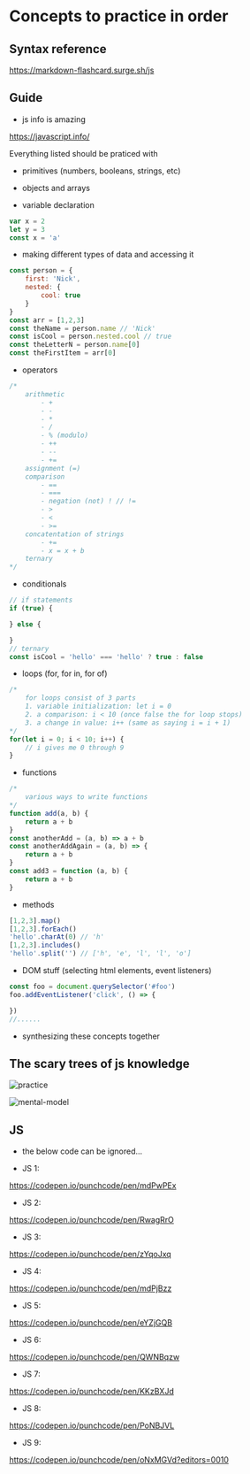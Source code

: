 # Concepts to practice in order

## Syntax reference

https://markdown-flashcard.surge.sh/js

## Guide

- js info is amazing

https://javascript.info/

Everything listed should be praticed with

- primitives (numbers, booleans, strings, etc)
- objects and arrays

- variable declaration

```js
var x = 2
let y = 3
const x = 'a'
```

- making different types of data and accessing it

```js
const person = {
    first: 'Nick',
    nested: {
        cool: true
    }
}
const arr = [1,2,3]
const theName = person.name // 'Nick'
const isCool = person.nested.cool // true
const theLetterN = person.name[0]
const theFirstItem = arr[0]
```

- operators

```js
/*
    arithmetic
        - +
        - -
        - *
        - /
        - % (modulo)
        - ++
        - --
        - +=
    assignment (=)
    comparison
        - ==
        - ===
        - negation (not) ! // !=
        - >
        - <
        - >=
    concatentation of strings
        - +=
        - x = x + b
    ternary
*/
```

- conditionals

```js
// if statements
if (true) {

} else {

}
// ternary
const isCool = 'hello' === 'hello' ? true : false
```

- loops (for, for in, for of)

```js
/*
    for loops consist of 3 parts
    1. variable initialization: let i = 0
    2. a comparison: i < 10 (once false the for loop stops)
    3. a change in value: i++ (same as saying i = i + 1)
*/
for(let i = 0; i < 10; i++) {
    // i gives me 0 through 9
}
```

- functions
```js
/*
    various ways to write functions
*/
function add(a, b) {
    return a + b
}
const anotherAdd = (a, b) => a + b
const anotherAddAgain = (a, b) => {
    return a + b
}
const add3 = function (a, b) {
    return a + b
}
```

- methods

```js
[1,2,3].map()
[1,2,3].forEach()
'hello'.charAt(0) // 'h'
[1,2,3].includes()
'hello'.split('') // ['h', 'e', 'l', 'l', 'o']
```

- DOM stuff (selecting html elements, event listeners)

```js
const foo = document.querySelector('#foo')
foo.addEventListener('click', () => {

})
//......
```

- synthesizing these concepts together

## The scary trees of js knowledge

![practice](function-practice-atoms.png)

![mental-model](js-mental-model.png)

## JS

- the below code can be ignored...

- JS 1:

https://codepen.io/punchcode/pen/mdPwPEx

- JS 2:

https://codepen.io/punchcode/pen/RwagRrO

- JS 3:

https://codepen.io/punchcode/pen/zYqoJxq

- JS 4:

https://codepen.io/punchcode/pen/mdPjBzz

- JS 5:

https://codepen.io/punchcode/pen/eYZjGQB

- JS 6:

https://codepen.io/punchcode/pen/QWNBqzw

- JS 7:

https://codepen.io/punchcode/pen/KKzBXJd

- JS 8:

https://codepen.io/punchcode/pen/PoNBJVL

- JS 9:

https://codepen.io/punchcode/pen/oNxMGVd?editors=0010